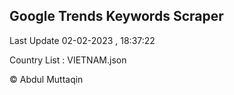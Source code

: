 

## Google Trends Keywords Scraper 
 
Last Update 02-02-2023 , 18:37:22

Country List :
VIETNAM.json



© Abdul Muttaqin 
